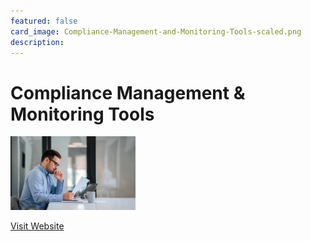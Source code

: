 ```yaml
---
featured: false
card_image: Compliance-Management-and-Monitoring-Tools-scaled.png
description: 
---
```


# Compliance Management & Monitoring Tools
<img src="Compliance-Management-and-Monitoring-Tools-scaled.png" alt="Logo" style="max-width: 200px; height: auto;">

<a href="https://www.starcompliance.com/compliance-management-tools/">Visit Website</a>  

